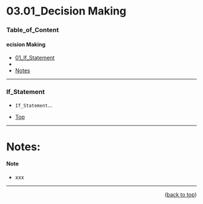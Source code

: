 <a name="topage"></a>

# 03.01_Decision Making

### Table_of_Content

#### ecision Making
* [01_If_Statement](#If_Statement)
* 
* [Notes](#Notes)


----



### If_Statement

* `If_Statement`...




* [Top](#Table_of_Content)
----



# Notes:

#### Note

* xxx

----

<p align="right">(<a href="#topage">back to top</a>)</p>
<br/>
<br/>
